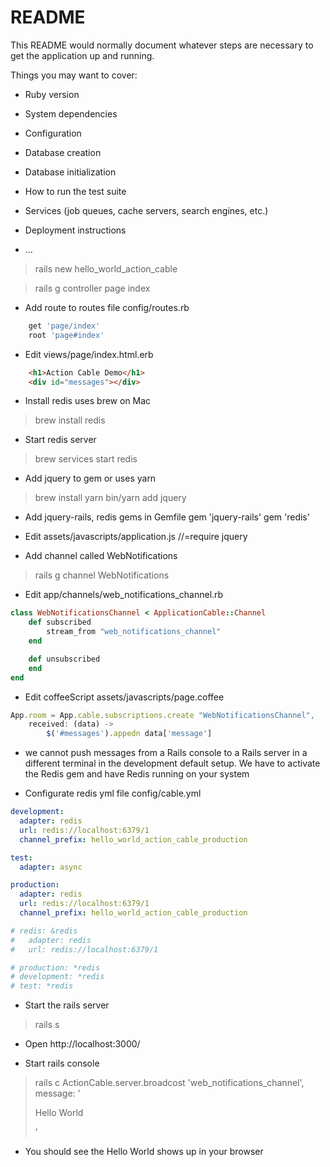 # README

This README would normally document whatever steps are necessary to get the
application up and running.

Things you may want to cover:

* Ruby version

* System dependencies

* Configuration

* Database creation

* Database initialization

* How to run the test suite

* Services (job queues, cache servers, search engines, etc.)

* Deployment instructions

* ...

> rails new hello_world_action_cable

> rails g controller page index

* Add route to routes file config/routes.rb

```ruby
	get 'page/index'
	root 'page#index'
```

* Edit views/page/index.html.erb

```html
	<h1>Action Cable Demo</h1>
	<div id="messages"></div>
```

* Install redis uses brew on Mac
> brew install redis

* Start redis server
> brew services start redis

* Add jquery to gem or uses yarn
> brew install yarn
> bin/yarn add jquery

* Add jquery-rails, redis gems in Gemfile
gem 'jquery-rails'
gem 'redis'


* Edit assets/javascripts/application.js
//=require jquery

* Add channel called WebNotifications 
> rails g channel WebNotifications

* Edit app/channels/web_notifications_channel.rb

```ruby
class WebNotificationsChannel < ApplicationCable::Channel
	def subscribed
		stream_from "web_notifications_channel"
	end

	def unsubscribed
	end
end
```

* Edit coffeeScript assets/javascripts/page.coffee

```javascript
App.room = App.cable.subscriptions.create "WebNotificationsChannel", 
	received: (data) ->
		$('#messages').appedn data['message']
```

* we cannot push messages from a Rails console to a Rails server in a different terminal in the development default setup. We have to activate the Redis gem and have Redis running on your system

* Configurate redis yml file config/cable.yml

```yaml
development:
  adapter: redis
  url: redis://localhost:6379/1
  channel_prefix: hello_world_action_cable_production

test:
  adapter: async

production:
  adapter: redis
  url: redis://localhost:6379/1
  channel_prefix: hello_world_action_cable_production

# redis: &redis
#   adapter: redis
#   url: redis://localhost:6379/1

# production: *redis
# development: *redis
# test: *redis
```

* Start the rails server
> rails s

* Open http://localhost:3000/

* Start rails console
> rails c
> ActionCable.server.broadcost 'web_notifications_channel', message: '<p>Hello World</p>'

* You should see the Hello World shows up in your browser